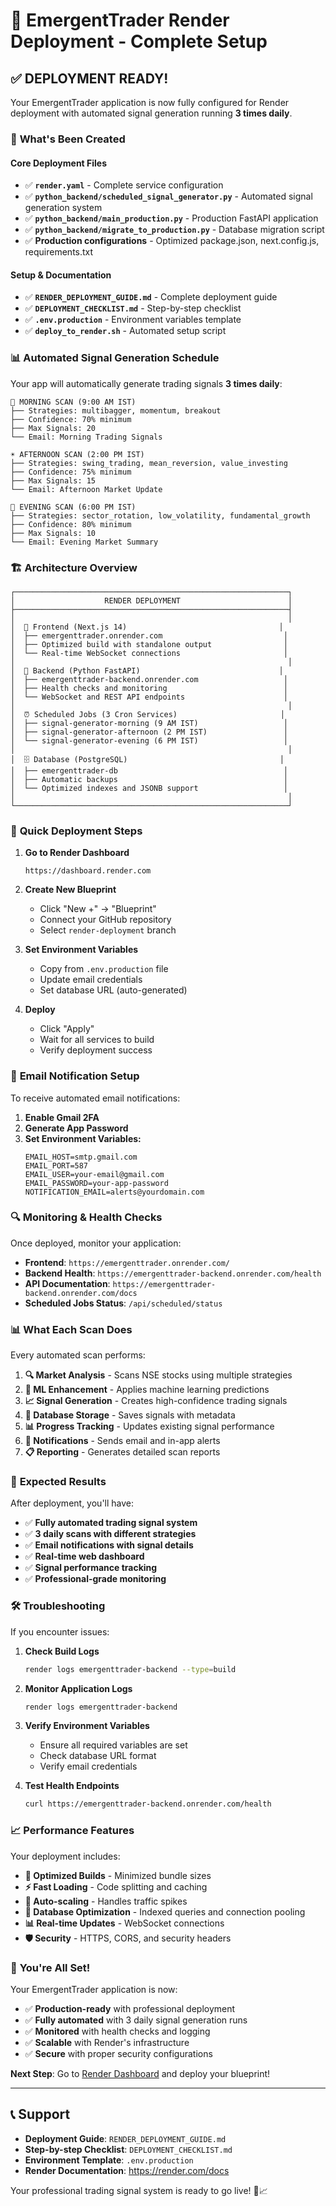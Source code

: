 # 🚀 EmergentTrader Render Deployment - Complete Setup

## ✅ **DEPLOYMENT READY!**

Your EmergentTrader application is now fully configured for Render deployment with automated signal generation running **3 times daily**.

### 🎯 **What's Been Created**

#### **Core Deployment Files**
- ✅ **`render.yaml`** - Complete service configuration
- ✅ **`python_backend/scheduled_signal_generator.py`** - Automated signal generation system
- ✅ **`python_backend/main_production.py`** - Production FastAPI application
- ✅ **`python_backend/migrate_to_production.py`** - Database migration script
- ✅ **Production configurations** - Optimized package.json, next.config.js, requirements.txt

#### **Setup & Documentation**
- ✅ **`RENDER_DEPLOYMENT_GUIDE.md`** - Complete deployment guide
- ✅ **`DEPLOYMENT_CHECKLIST.md`** - Step-by-step checklist
- ✅ **`.env.production`** - Environment variables template
- ✅ **`deploy_to_render.sh`** - Automated setup script

### 📊 **Automated Signal Generation Schedule**

Your app will automatically generate trading signals **3 times daily**:

```
🌅 MORNING SCAN (9:00 AM IST)
├── Strategies: multibagger, momentum, breakout
├── Confidence: 70% minimum
├── Max Signals: 20
└── Email: Morning Trading Signals

☀️ AFTERNOON SCAN (2:00 PM IST)  
├── Strategies: swing_trading, mean_reversion, value_investing
├── Confidence: 75% minimum
├── Max Signals: 15
└── Email: Afternoon Market Update

🌆 EVENING SCAN (6:00 PM IST)
├── Strategies: sector_rotation, low_volatility, fundamental_growth
├── Confidence: 80% minimum
├── Max Signals: 10
└── Email: Evening Market Summary
```

### 🏗️ **Architecture Overview**

```
┌─────────────────────────────────────────────────────────────┐
│                    RENDER DEPLOYMENT                        │
├─────────────────────────────────────────────────────────────┤
│                                                             │
│  📱 Frontend (Next.js 14)                                  │
│  ├── emergenttrader.onrender.com                           │
│  ├── Optimized build with standalone output                │
│  └── Real-time WebSocket connections                       │
│                                                             │
│  🐍 Backend (Python FastAPI)                               │
│  ├── emergenttrader-backend.onrender.com                   │
│  ├── Health checks and monitoring                          │
│  └── WebSocket and REST API endpoints                      │
│                                                             │
│  ⏰ Scheduled Jobs (3 Cron Services)                       │
│  ├── signal-generator-morning (9 AM IST)                   │
│  ├── signal-generator-afternoon (2 PM IST)                 │
│  └── signal-generator-evening (6 PM IST)                   │
│                                                             │
│  🗄️ Database (PostgreSQL)                                  │
│  ├── emergenttrader-db                                     │
│  ├── Automatic backups                                     │
│  └── Optimized indexes and JSONB support                   │
│                                                             │
└─────────────────────────────────────────────────────────────┘
```

### 🚀 **Quick Deployment Steps**

1. **Go to Render Dashboard**
   ```
   https://dashboard.render.com
   ```

2. **Create New Blueprint**
   - Click "New +" → "Blueprint"
   - Connect your GitHub repository
   - Select `render-deployment` branch

3. **Set Environment Variables**
   - Copy from `.env.production` file
   - Update email credentials
   - Set database URL (auto-generated)

4. **Deploy**
   - Click "Apply"
   - Wait for all services to build
   - Verify deployment success

### 📧 **Email Notification Setup**

To receive automated email notifications:

1. **Enable Gmail 2FA**
2. **Generate App Password**
3. **Set Environment Variables:**
   ```
   EMAIL_HOST=smtp.gmail.com
   EMAIL_PORT=587
   EMAIL_USER=your-email@gmail.com
   EMAIL_PASSWORD=your-app-password
   NOTIFICATION_EMAIL=alerts@yourdomain.com
   ```

### 🔍 **Monitoring & Health Checks**

Once deployed, monitor your application:

- **Frontend**: `https://emergenttrader.onrender.com/`
- **Backend Health**: `https://emergenttrader-backend.onrender.com/health`
- **API Documentation**: `https://emergenttrader-backend.onrender.com/docs`
- **Scheduled Jobs Status**: `/api/scheduled/status`

### 📊 **What Each Scan Does**

Every automated scan performs:

1. **🔍 Market Analysis** - Scans NSE stocks using multiple strategies
2. **🤖 ML Enhancement** - Applies machine learning predictions
3. **📈 Signal Generation** - Creates high-confidence trading signals
4. **💾 Database Storage** - Saves signals with metadata
5. **📊 Progress Tracking** - Updates existing signal performance
6. **📧 Notifications** - Sends email and in-app alerts
7. **📋 Reporting** - Generates detailed scan reports

### 🎯 **Expected Results**

After deployment, you'll have:

- ✅ **Fully automated trading signal system**
- ✅ **3 daily scans with different strategies**
- ✅ **Email notifications with signal details**
- ✅ **Real-time web dashboard**
- ✅ **Signal performance tracking**
- ✅ **Professional-grade monitoring**

### 🛠️ **Troubleshooting**

If you encounter issues:

1. **Check Build Logs**
   ```bash
   render logs emergenttrader-backend --type=build
   ```

2. **Monitor Application Logs**
   ```bash
   render logs emergenttrader-backend
   ```

3. **Verify Environment Variables**
   - Ensure all required variables are set
   - Check database URL format
   - Verify email credentials

4. **Test Health Endpoints**
   ```bash
   curl https://emergenttrader-backend.onrender.com/health
   ```

### 📈 **Performance Features**

Your deployment includes:

- **🚀 Optimized Builds** - Minimized bundle sizes
- **⚡ Fast Loading** - Code splitting and caching
- **🔄 Auto-scaling** - Handles traffic spikes
- **💾 Database Optimization** - Indexed queries and connection pooling
- **📊 Real-time Updates** - WebSocket connections
- **🛡️ Security** - HTTPS, CORS, and security headers

### 🎉 **You're All Set!**

Your EmergentTrader application is now:

- ✅ **Production-ready** with professional deployment
- ✅ **Fully automated** with 3 daily signal generation runs
- ✅ **Monitored** with health checks and logging
- ✅ **Scalable** with Render's infrastructure
- ✅ **Secure** with proper security configurations

**Next Step**: Go to [Render Dashboard](https://dashboard.render.com) and deploy your blueprint!

---

## 📞 **Support**

- **Deployment Guide**: `RENDER_DEPLOYMENT_GUIDE.md`
- **Step-by-step Checklist**: `DEPLOYMENT_CHECKLIST.md`
- **Environment Template**: `.env.production`
- **Render Documentation**: https://render.com/docs

Your professional trading signal system is ready to go live! 🚀📈
